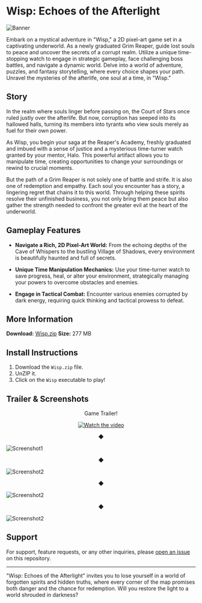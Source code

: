 # Wisp: Echoes of the Afterlight

![Banner](https://img.itch.zone/aW1nLzE1ODg3NjkxLnBuZw==/original/sZK2d4.png)

Embark on a mystical adventure in "Wisp," a 2D pixel-art game set in a captivating underworld. As a newly graduated Grim Reaper, guide lost souls to peace and uncover the secrets of a corrupt realm. Utilize a unique time-stopping watch to engage in strategic gameplay, face challenging boss battles, and navigate a dynamic world. Delve into a world of adventure, puzzles, and fantasy storytelling, where every choice shapes your path. Unravel the mysteries of the afterlife, one soul at a time, in "Wisp."

## Story

In the realm where souls linger before passing on, the Court of Stars once ruled justly over the afterlife. But now, corruption has seeped into its hallowed halls, turning its members into tyrants who view souls merely as fuel for their own power.

As Wisp, you begin your saga at the Reaper's Academy, freshly graduated and imbued with a sense of justice and a mysterious time-turner watch granted by your mentor, Halo. This powerful artifact allows you to manipulate time, creating opportunities to change your surroundings or rewind to crucial moments.

But the path of a Grim Reaper is not solely one of battle and strife. It is also one of redemption and empathy. Each soul you encounter has a story, a lingering regret that chains it to this world. Through helping these spirits resolve their unfinished business, you not only bring them peace but also gather the strength needed to confront the greater evil at the heart of the underworld.

## Gameplay Features

- **Navigate a Rich, 2D Pixel-Art World:** From the echoing depths of the Cave of Whispers to the bustling Village of Shadows, every environment is beautifully haunted and full of secrets.

- **Unique Time Manipulation Mechanics:** Use your time-turner watch to save progress, heal, or alter your environment, strategically managing your powers to overcome obstacles and enemies.

- **Engage in Tactical Combat:** Encounter various enemies corrupted by dark energy, requiring quick thinking and tactical prowess to defeat.

## More Information

**Download:** [Wisp.zip](https://ruumien.itch.io/wisp)
**Size:** 277 MB

## Install Instructions

1. Download the `Wisp.zip` file.
2. UnZIP it.
3. Click on the `Wisp` executable to play!

## Trailer & Screenshots 
<p align="center">Game Trailer!</p>
<div align="center">
  <a href="https://www.youtube.com/watch?v=41WmCLFOm1s">
    <img src="https://img.itch.zone/aW1hZ2UvMjYxODc5NC8xNTg4NzY4MS5wbmc=/original/8wKBIk.png" alt="Watch the video">
  </a>
</div>
<p align="center">◆</p>

![Screenshot1](https://img.itch.zone/aW1hZ2UvMjYxODc5NC8xNTg4NzY2Ni5wbmc=/original/7jYQxN.png) 
<p align="center">◆</p>

![Screenshot2](https://img.itch.zone/aW1hZ2UvMjYxODc5NC8xNTg4NzY3NC5wbmc=/original/%2FTmRiF.png)
<p align="center">◆</p>

![Screenshot2](https://img.itch.zone/aW1hZ2UvMjYxODc5NC8xNTg4NzY3NS5wbmc=/original/Ebt794.png)
<p align="center">◆</p>

![Screenshot2](https://img.itch.zone/aW1hZ2UvMjYxODc5NC8xNTg4NzY3Ni5wbmc=/original/3vRFqF.png)


## Support

For support, feature requests, or any other inquiries, please [open an issue](url-to-issues-page) on this repository.

---

"Wisp: Echoes of the Afterlight" invites you to lose yourself in a world of forgotten spirits and hidden truths, where every corner of the map promises both danger and the chance for redemption. Will you restore the light to a world shrouded in darkness?
